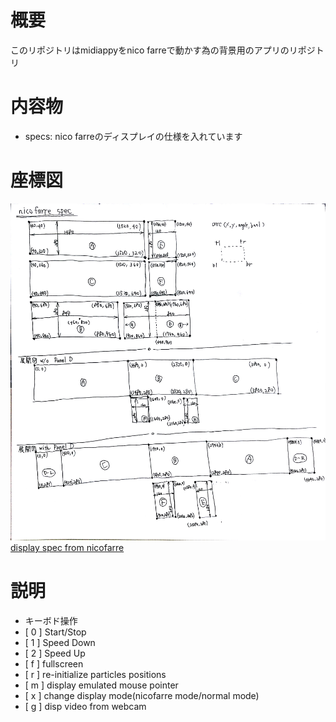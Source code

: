 # 概要
このリポジトリはmidiappyをnico farreで動かす為の背景用のアプリのリポジトリ

# 内容物
 - specs: nico farreのディスプレイの仕様を入れています

# 座標図
![grid](https://raw.githubusercontent.com/ryoyakawai/midiappy-nico/master/specs/nico_grid.jpg)  
[display spec from nicofarre](http://nicofarre.jp/smarty.php?tmpl=led_format.html&sctn=led_format)  

# 説明
 - キーボド操作
  - [ 0 ] Start/Stop
  - [ 1 ] Speed Down
  - [ 2 ] Speed Up
  - [ f ] fullscreen
  - [ r ] re-initialize particles positions
  - [ m ] display emulated mouse pointer
  - [ x ] change display mode(nicofarre mode/normal mode)
  - [ g ] disp video from webcam
